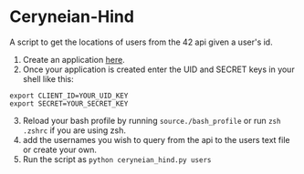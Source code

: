 # Ceryneian-Hind
A script to get the locations of users from the 42 api given a user's id.
1. Create an application [here](https://profile.intra.42.fr/oauth/applications/new).
2. Once your application is created enter the UID and SECRET keys in your shell like this:
~~~
export CLIENT_ID=YOUR_UID_KEY
export SECRET=YOUR_SECRET_KEY
~~~
3. Reload your bash profile by running `source./bash_profile` or run `zsh .zshrc` if you are using zsh.
4. add the usernames you wish to query from the api to the users text file or create your own.
5. Run the script as `python ceryneian_hind.py users`
